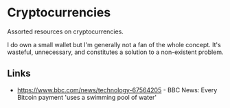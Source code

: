 # Cryptocurrencies

Assorted resources on cryptocurrencies.

I do own a small wallet but I'm generally not a fan of the whole concept. It's wasteful, unnecessary, and constitutes a solution to a non-existent problem.

## Links

- https://www.bbc.com/news/technology-67564205 - BBC News: Every Bitcoin payment 'uses a swimming pool of water'
